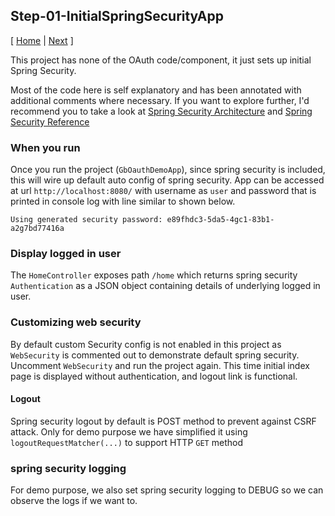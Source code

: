 ## Step-01-InitialSpringSecurityApp
[ [Home](../../) | [Next](../Step-02-OAuthSimpleSocialLogin) ]

This project has none of the OAuth code/component, it just sets up
initial Spring Security.

Most of the code here is self explanatory and has been annotated with additional
comments where necessary. If you want to explore further, I'd recommend you to take a look at
[Spring Security Architecture](https://spring.io/guides/topicals/spring-security-architecture/)
and [Spring Security Reference](https://docs.spring.io/spring-security/site/docs/current/reference/htmlsingle/)


### When you run
Once you run the project (`GbOauthDemoApp`), since spring security is
included, this will wire up default auto config of spring security.
App can be accessed at url `http://localhost:8080/` with username as
`user` and password that is printed in console log with line similar
to shown below.
```
Using generated security password: e89fhdc3-5da5-4gc1-83b1-a2g7bd77416a
``` 


### Display logged in user
The `HomeController` exposes path `/home` which returns spring
security `Authentication` as a JSON object containing details of
underlying logged in user.


### Customizing web security
By default custom Security config is not enabled in this project
as `WebSecurity` is commented out to demonstrate default spring
security. Uncomment `WebSecurity` and run the project again.
This time initial index page is displayed without authentication,
and logout link is functional.


#### Logout
Spring security logout by default is POST method to prevent
against CSRF attack. Only for demo purpose we have simplified
it using `logoutRequestMatcher(...)` to support HTTP `GET` method


### spring security logging
For demo purpose, we also set spring security logging to DEBUG so we can observe the logs if we want to.
